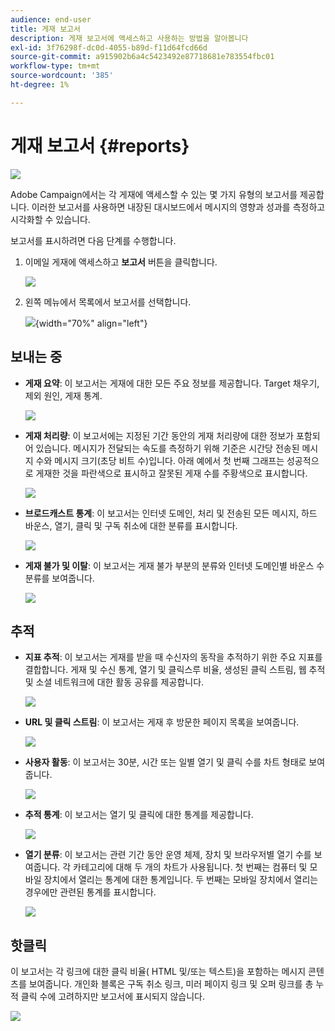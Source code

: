 ```yaml
---
audience: end-user
title: 게재 보고서
description: 게재 보고서에 액세스하고 사용하는 방법을 알아봅니다
exl-id: 3f76298f-dc0d-4055-b89d-f11d64fcd66d
source-git-commit: a915902b6a4c5423492e87718681e783554fbc01
workflow-type: tm+mt
source-wordcount: '385'
ht-degree: 1%

---
```


# 게재 보고서 {#reports}

![](../assets/do-not-localize/badge.png)

<!--
detail delivery reports and how to access them

same content as in v7 (excepted for the navigation that is similar to AJO
-->

Adobe Campaign에서는 각 게재에 액세스할 수 있는 몇 가지 유형의 보고서를 제공합니다. 이러한 보고서를 사용하면 내장된 대시보드에서 메시지의 영향과 성과를 측정하고 시각화할 수 있습니다.

보고서를 표시하려면 다음 단계를 수행합니다.

1. 이메일 게재에 액세스하고 **보고서** 버튼을 클릭합니다.

   ![](assets/reporting.png)

1. 왼쪽 메뉴에서 목록에서 보고서를 선택합니다.

   ![](assets/reporting2.png){width="70%" align="left"}

## 보내는 중

* **게재 요약**: 이 보고서는 게재에 대한 모든 주요 정보를 제공합니다. Target 채우기, 제외 원인, 게재 통계.

   ![](assets/reporting3.png)

* **게재 처리량**: 이 보고서에는 지정된 기간 동안의 게재 처리량에 대한 정보가 포함되어 있습니다. 메시지가 전달되는 속도를 측정하기 위해 기준은 시간당 전송된 메시지 수와 메시지 크기(초당 비트 수)입니다. 아래 예에서 첫 번째 그래프는 성공적으로 게재한 것을 파란색으로 표시하고 잘못된 게재 수를 주황색으로 표시합니다.

   ![](assets/reporting3bis.png)

* **브로드캐스트 통계**: 이 보고서는 인터넷 도메인, 처리 및 전송된 모든 메시지, 하드 바운스, 열기, 클릭 및 구독 취소에 대한 분류를 표시합니다.

   ![](assets/reporting4.png)

* **게재 불가 및 이탈**: 이 보고서는 게재 불가 부분의 분류와 인터넷 도메인별 바운스 수 분류를 보여줍니다.

   ![](assets/reporting5.png)

## 추적

* **지표 추적**: 이 보고서는 게재를 받을 때 수신자의 동작을 추적하기 위한 주요 지표를 결합합니다. 게재 및 수신 통계, 열기 및 클릭스루 비율, 생성된 클릭 스트림, 웹 추적 및 소셜 네트워크에 대한 활동 공유를 제공합니다.

   ![](assets/reporting6.png)

* **URL 및 클릭 스트림**: 이 보고서는 게재 후 방문한 페이지 목록을 보여줍니다.

   ![](assets/reporting7.png)

* **사용자 활동**: 이 보고서는 30분, 시간 또는 일별 열기 및 클릭 수를 차트 형태로 보여줍니다.

   ![](assets/reporting8.png)

* **추적 통계**: 이 보고서는 열기 및 클릭에 대한 통계를 제공합니다.

   ![](assets/reporting9.png)

* **열기 분류**: 이 보고서는 관련 기간 동안 운영 체제, 장치 및 브라우저별 열기 수를 보여줍니다. 각 카테고리에 대해 두 개의 차트가 사용됩니다. 첫 번째는 컴퓨터 및 모바일 장치에서 열리는 통계에 대한 통계입니다. 두 번째는 모바일 장치에서 열리는 경우에만 관련된 통계를 표시합니다.

   ![](assets/reporting10.png)

## 핫클릭

이 보고서는 각 링크에 대한 클릭 비율( HTML 및/또는 텍스트)을 포함하는 메시지 콘텐츠를 보여줍니다. 개인화 블록은 구독 취소 링크, 미러 페이지 링크 및 오퍼 링크를 총 누적 클릭 수에 고려하지만 보고서에 표시되지 않습니다.

![](assets/reporting11.png)
